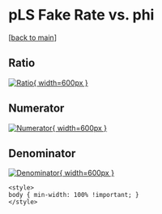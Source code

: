 # pLS Fake Rate vs. phi

[[back to main](./)]



## Ratio

[![Ratio](../mtv/var/pLS_fakerate_phi.png){ width=600px }](../mtv/var/pLS_fakerate_phi.pdf)

## Numerator

[![Numerator](../mtv/num/pLS_fakerate_phi_num0.png){ width=600px }](../mtv/num/pLS_fakerate_phi_num0.pdf)

## Denominator

[![Denominator](../mtv/den/pLS_fakerate_phi_den.png){ width=600px }](../mtv/den/pLS_fakerate_phi_den.pdf)


``` {=html}
<style>
body { min-width: 100% !important; }
</style>
```
